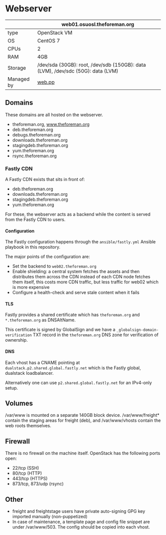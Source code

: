 # Webserver

| | web01.osuosl.theforeman.org |
| - | - |
| type | OpenStack VM |
| OS | CentOS 7 |
| CPUs | 2 |
| RAM | 4GB |
| Storage | /dev/sda (30GB): root, /dev/sdb (150GB): data (LVM), /dev/sdc (50G): data (LVM) |
| Managed by | [web.pp](https://github.com/theforeman/foreman-infra/blob/master/puppet/modules/profiles/manifests/web.pp) |

## Domains

These domains are all hosted on the webserver.

* theforeman.org, www.theforeman.org
* deb.theforeman.org
* debugs.theforeman.org
* downloads.theforeman.org
* stagingdeb.theforeman.org
* yum.theforeman.org
* rsync.theforeman.org

### Fastly CDN

A Fastly CDN exists that sits in front of:

* deb.theforeman.org
* downloads.theforeman.org
* stagingdeb.theforeman.org
* yum.theforeman.org

For these, the webserver acts as a backend while the content is served from the Fastly CDN to users.

#### Configuration

The Fastly configuration happens through the `ansible/fastly.yml` Ansible playbook in this repository.

The major points of the configuration are:

* Set the backend to `web02.theforeman.org`
* Enable shielding: a central system fetches the assets and then distributes them across the CDN instead of each CDN node fetches them itself, this costs more CDN traffic, but less traffic for web02 which is more expensive
* Configure a health-check and serve stale content when it fails

#### TLS

Fastly provides a shared certificate which has `theforeman.org` and `*.theforeman.org` as DNSAltName.

This certificate is signed by GlobalSign and we have a `_globalsign-domain-verification` TXT record in the `theforeman.org` DNS zone for verification of ownership.

#### DNS

Each vhost has a CNAME pointing at `dualstack.p2.shared.global.fastly.net` which is the Fastly global, dualstack loadbalancer.

Alternatively one can use `p2.shared.global.fastly.net` for an IPv4-only setup.

## Volumes

/var/www is mounted on a separate 140GB block device.  /var/www/freight* contain the staging areas for freight (deb), and /var/www/vhosts contain the web roots themselves.

## Firewall

There is no firewall on the machine itself. OpenStack has the following ports open:

* 22/tcp (SSH)
* 80/tcp (HTTP)
* 443/tcp (HTTPS)
* 873/tcp, 873/udp (rsync)

## Other

* freight and freightstage users have private auto-signing GPG key imported manually (non-puppetized)
* In case of maintenance, a template page and config file snippet are under /var/www/503.  The config should be copied into each vhost.
